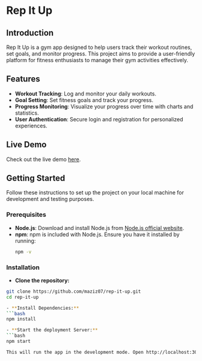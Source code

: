 # Rep It Up

## Introduction
Rep It Up is a gym app designed to help users track their workout routines, set goals, and monitor progress. This project aims to provide a user-friendly platform for fitness enthusiasts to manage their gym activities effectively.

## Features
- **Workout Tracking**: Log and monitor your daily workouts.
- **Goal Setting**: Set fitness goals and track your progress.
- **Progress Monitoring**: Visualize your progress over time with charts and statistics.
- **User Authentication**: Secure login and registration for personalized experiences.

## Live Demo
Check out the live demo [here](https://maziz07.github.io/rep-it-up/).

## Getting Started
Follow these instructions to set up the project on your local machine for development and testing purposes.

### Prerequisites
- **Node.js**: Download and install Node.js from [Node.js official website](https://nodejs.org/).
- **npm**: npm is included with Node.js. Ensure you have it installed by running:
  ```bash
  npm -v

### Installation

- **Clone the repository:**
```bash
git clone https://github.com/maziz07/rep-it-up.git
cd rep-it-up

- **Install Dependencies:**
```bash
npm install

- **Start the deployment Server:**
```bash
npm start

This will run the app in the development mode. Open http://localhost:3000 to view it in the browser.

